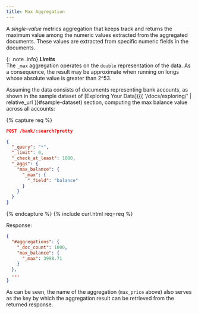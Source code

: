 ```yaml
---
title: Max Aggregation
---
```


A _single-value_ metrics aggregation that keeps track and returns the maximum
value among the numeric values extracted from the aggregated documents. These
values are extracted from specific numeric fields in the documents.

{: .note .info}
**_Limits_**<br>
The `_max` aggregation operates on the `double` representation of the data.
As a consequence, the result may be approximate when running on longs whose
absolute value is greater than 2^53.

Assuming the data consists of documents representing bank accounts, as shown in
the sample dataset of [Exploring Your Data]({{ '/docs/exploring/' | relative_url }}#sample-dataset)
section, computing the max balance value across all accounts:

{% capture req %}

```json
POST /bank/:search?pretty

{
  "_query": "*",
  "_limit": 0,
  "_check_at_least": 1000,
  "_aggs": {
    "max_balance": {
      "_max": {
        "_field": "balance"
      }
    }
  }
}
```
{% endcapture %}
{% include curl.html req=req %}

Response:

```json
{
  "#aggregations": {
    "_doc_count": 1000,
    "max_balance": {
      "_max": 3998.71
    }
  },
  ...
}
```

As can be seen, the name of the aggregation (`max_price` above) also serves as
the key by which the aggregation result can be retrieved from the returned
response.
